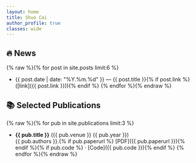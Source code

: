 ```yaml
---
layout: home
title: Shuo Cai
author_profile: true
classes: wide
---
```


## 🔥 News
{% raw %}{% for post in site.posts limit:6 %}
- {{ post.date | date: "%Y.%m.%d" }} — {{ post.title }}{% if post.link %} ([link]({{ post.link }})){% endif %}
{% endfor %}{% endraw %}

## 📚 Selected Publications
{% raw %}{% for pub in site.publications limit:3 %}
- **{{ pub.title }}** ({{ pub.venue }} {{ pub.year }})  
  {{ pub.authors }}.{% if pub.paperurl %} [PDF]({{ pub.paperurl }}){% endif %}{% if pub.code %} · [Code]({{ pub.code }}){% endif %}
{% endfor %}{% endraw %}
